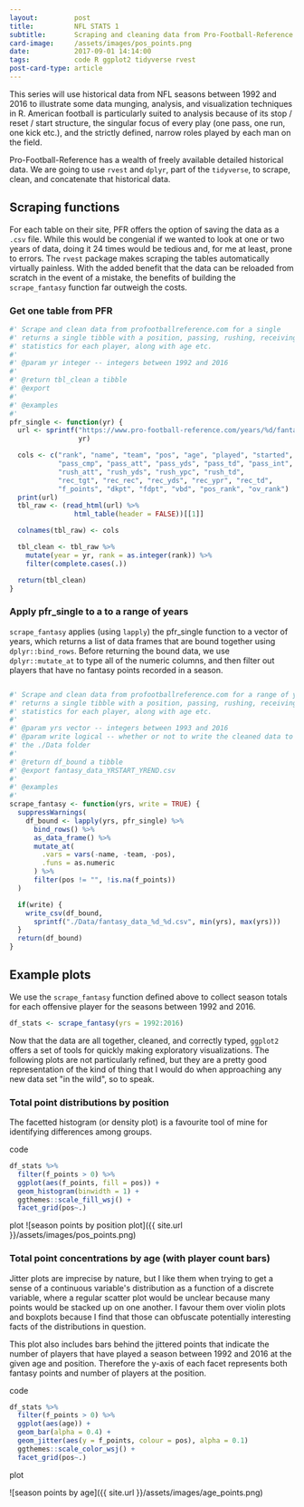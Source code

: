 ```yaml
---
layout:         post
title:          NFL STATS 1
subtitle:       Scraping and cleaning data from Pro-Football-Reference.com
card-image:     /assets/images/pos_points.png
date:           2017-09-01 14:14:00
tags:           code R ggplot2 tidyverse rvest
post-card-type: article
---
```


This series will use historical data from NFL seasons between 1992 and 2016 to illustrate some data munging, analysis, and visualization techniques in R. American football is particularly suited to analysis because of its stop / reset / start structure, the singular focus of every play (one pass, one run, one kick etc.), and the strictly defined, narrow roles played by each man on the field.

Pro-Football-Reference has a wealth of freely available detailed historical data. We are going to use `rvest` and `dplyr`, part of the `tidyverse`, to scrape, clean, and concatenate that historical data.


## Scraping functions


For each table on their site, PFR offers the option of saving the data as a `.csv` file. While this would be congenial if we wanted to look at one or two years of data, doing it 24 times would be tedious and, for me at least, prone to errors. The `rvest` package makes scraping the tables automatically virtually painless. With the added benefit that the data can be reloaded from scratch in the event of a mistake, the benefits of building the `scrape_fantasy` function far outweigh the costs.  


### Get one table from PFR


```r
#' Scrape and clean data from profootballreference.com for a single
#' returns a single tibble with a position, passing, rushing, receiving
#' statistics for each player, along with age etc.
#'
#' @param yr integer -- integers between 1992 and 2016
#'
#' @return tbl_clean a tibble
#' @export
#'
#' @examples
#'
pfr_single <- function(yr) {
  url <- sprintf("https://www.pro-football-reference.com/years/%d/fantasy.htm",
                 yr)

  cols <- c("rank", "name", "team", "pos", "age", "played", "started",
            "pass_cmp", "pass_att", "pass_yds", "pass_td", "pass_int",
            "rush_att", "rush_yds", "rush_ypc", "rush_td",
            "rec_tgt", "rec_rec", "rec_yds", "rec_ypr", "rec_td",
            "f_points", "dkpt", "fdpt", "vbd", "pos_rank", "ov_rank")
  print(url)
  tbl_raw <- (read_html(url) %>%
                html_table(header = FALSE))[[1]]

  colnames(tbl_raw) <- cols

  tbl_clean <- tbl_raw %>%
    mutate(year = yr, rank = as.integer(rank)) %>%
    filter(complete.cases(.))

  return(tbl_clean)
}
```

### Apply pfr_single to a to a range of years

`scrape_fantasy` applies (using `lapply`) the pfr_single function to a vector of years, which returns a list of data frames that are bound together using `dplyr::bind_rows`. Before returning the bound data, we use `dplyr::mutate_at` to type all of the numeric columns, and then filter out players that have no fantasy points recorded in a season.

```r

#' Scrape and clean data from profootballreference.com for a range of years.
#' returns a single tibble with a position, passing, rushing, receiving
#' statistics for each player, along with age etc.
#'
#' @param yrs vector -- integers between 1993 and 2016
#' @param write logical -- whether or not to write the cleaned data to a csv in
#' the ./Data folder
#'
#' @return df_bound a tibble
#' @export fantasy_data_YRSTART_YREND.csv
#'
#' @examples
#'
scrape_fantasy <- function(yrs, write = TRUE) {
  suppressWarnings(
    df_bound <- lapply(yrs, pfr_single) %>%
      bind_rows() %>%
      as_data_frame() %>%
      mutate_at(
        .vars = vars(-name, -team, -pos),
        .funs = as.numeric
      ) %>%
      filter(pos != "", !is.na(f_points))
  )

  if(write) {
    write_csv(df_bound,
      sprintf("./Data/fantasy_data_%d_%d.csv", min(yrs), max(yrs)))
  }
  return(df_bound)
}
```

## Example plots

We use the `scrape_fantasy` function defined above to collect season totals for each offensive player for the seasons between 1992 and 2016.

```r
df_stats <- scrape_fantasy(yrs = 1992:2016)
```

Now that the data are all together, cleaned, and correctly typed, `ggplot2` offers a set of tools for quickly making exploratory visualizations. The following plots are not particularly refined, but they are a pretty good representation of the kind of thing that I would do when approaching any new data set "in the wild", so to speak.

### Total point distributions by position

The facetted histogram (or density plot) is a favourite tool of mine for identifying differences among groups.

code
```r
df_stats %>%
  filter(f_points > 0) %>%
  ggplot(aes(f_points, fill = pos)) +
  geom_histogram(binwidth = 1) +
  ggthemes::scale_fill_wsj() +
  facet_grid(pos~.)
```
plot
![season points by position plot]({{ site.url }}/assets/images/pos_points.png)

### Total point concentrations by age (with player count bars)

Jitter plots are imprecise by nature, but I like them when trying to get a sense of a continuous variable's distribution as a function of a discrete variable, where a regular scatter plot would be unclear because many points would be stacked up on one another. I favour them over violin plots and boxplots because I find that those can obfuscate potentially interesting facts of the distributions in question.

This plot also includes bars behind the jittered points that indicate the number of players that have played a season between 1992 and 2016 at the given age and position. Therefore the y-axis of each facet represents both fantasy points and number of players at the position.

code

```r
df_stats %>%
  filter(f_points > 0) %>%
  ggplot(aes(age)) +
  geom_bar(alpha = 0.4) +
  geom_jitter(aes(y = f_points, colour = pos), alpha = 0.1)
  ggthemes::scale_color_wsj() +
  facet_grid(pos~.)
```

plot

![season points by age]({{ site.url }}/assets/images/age_points.png)

